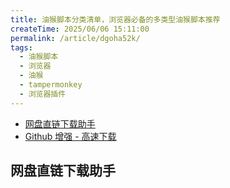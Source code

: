 ```yaml
---
title: 油猴脚本分类清单，浏览器必备的多类型油猴脚本推荐
createTime: 2025/06/06 15:11:00
permalink: /article/dgoha52k/
tags:
  - 油猴脚本
  - 浏览器
  - 油猴
  - tampermonkey
  - 浏览器插件
---
```


- [网盘直链下载助手](https://www.youxiaohou.com/panlinker.user.js)
- [Github 增强 - 高速下载](https://greasyfork.org/zh-CN/scripts/412245-github-enhancement-high-speed-download)


## 网盘直链下载助手
